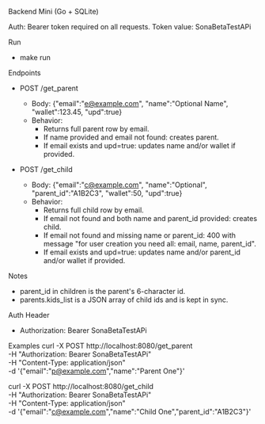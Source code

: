 Backend Mini (Go + SQLite)

Auth: Bearer token required on all requests.
Token value: SonaBetaTestAPi

Run
- make run

Endpoints
- POST /get_parent
  - Body: {"email":"e@example.com", "name":"Optional Name", "wallet":123.45, "upd":true}
  - Behavior:
    - Returns full parent row by email.
    - If name provided and email not found: creates parent.
    - If email exists and upd=true: updates name and/or wallet if provided.

- POST /get_child
  - Body: {"email":"c@example.com", "name":"Optional", "parent_id":"A1B2C3", "wallet":50, "upd":true}
  - Behavior:
    - Returns full child row by email.
    - If email not found and both name and parent_id provided: creates child.
    - If email not found and missing name or parent_id: 400 with message "for user creation you need all: email, name, parent_id".
    - If email exists and upd=true: updates name and/or parent_id and/or wallet if provided.

Notes
- parent_id in children is the parent's 6-character id.
- parents.kids_list is a JSON array of child ids and is kept in sync.

Auth Header
- Authorization: Bearer SonaBetaTestAPi

Examples
curl -X POST http://localhost:8080/get_parent \
  -H "Authorization: Bearer SonaBetaTestAPi" \
  -H "Content-Type: application/json" \
  -d '{"email":"p@example.com","name":"Parent One"}'

curl -X POST http://localhost:8080/get_child \
  -H "Authorization: Bearer SonaBetaTestAPi" \
  -H "Content-Type: application/json" \
  -d '{"email":"c@example.com","name":"Child One","parent_id":"A1B2C3"}'


